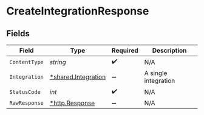 # CreateIntegrationResponse


## Fields

| Field                                                     | Type                                                      | Required                                                  | Description                                               |
| --------------------------------------------------------- | --------------------------------------------------------- | --------------------------------------------------------- | --------------------------------------------------------- |
| `ContentType`                                             | *string*                                                  | :heavy_check_mark:                                        | N/A                                                       |
| `Integration`                                             | [*shared.Integration](../../models/shared/integration.md) | :heavy_minus_sign:                                        | A single integration                                      |
| `StatusCode`                                              | *int*                                                     | :heavy_check_mark:                                        | N/A                                                       |
| `RawResponse`                                             | [*http.Response](https://pkg.go.dev/net/http#Response)    | :heavy_minus_sign:                                        | N/A                                                       |